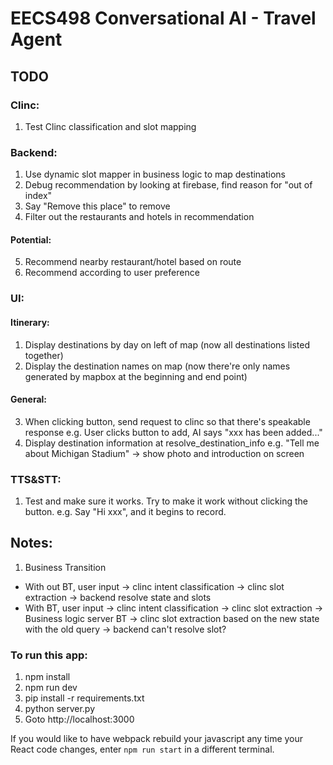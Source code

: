 # EECS498 Conversational AI - Travel Agent

## TODO
### Clinc:
1. Test Clinc classification and slot mapping
### Backend:
1. Use dynamic slot mapper in business logic to map destinations
2. Debug recommendation by looking at firebase, find reason for "out of index"
3. Say "Remove this place" to remove
4. Filter out the restaurants and hotels in recommendation
#### Potential:
5. Recommend nearby restaurant/hotel based on route
6. Recommend according to user preference
### UI:
#### Itinerary:
1. Display destinations by day on left of map (now all destinations listed together)
2. Display the destination names on map (now there're only names generated by mapbox at the beginning and end point)
#### General:
3. When clicking button, send request to clinc so that there's speakable response
   e.g. User clicks button to add, AI says "xxx has been added..."
4. Display destination information at resolve_destination_info 
   e.g. "Tell me about Michigan Stadium" -> show photo and introduction on screen
### TTS&STT:
1. Test and make sure it works. Try to make it work without clicking the button.
   e.g. Say "Hi xxx", and it begins to record.


## Notes:
1. Business Transition
- With out BT, user input -> clinc intent classification -> clinc slot extraction -> backend resolve state and slots
- With BT, user input -> clinc intent classification -> clinc slot extraction -> Business logic server BT -> clinc slot extraction based on the new state with the old query -> backend can't resolve slot?


### To run this app:
1. npm install
2. npm run dev
3. pip install -r requirements.txt
4. python server.py
5. Goto http://localhost:3000

If you would like to have webpack rebuild your javascript any time your React code changes, enter `npm run start` in a different terminal.
